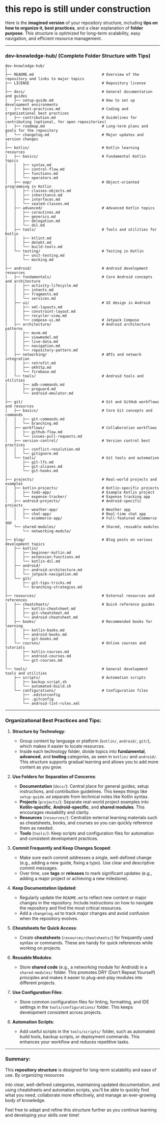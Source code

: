 # this repo is still under construction

Here is the **imagined version** of your repository structure, including **tips on how to organize it, best practices**, and a clear explanation of **folder purpose**. This structure is optimized for long-term scalability, easy navigation, and efficient resource management.

---

### **dev-knowledge-hub/** (Complete Folder Structure with Tips)

```
dev-knowledge-hub/
│
├── README.md                               # Overview of the repository and links to major topics
├── LICENSE                                 # Repository license
│
├── docs/                                   # General documentation and guides
│   ├── setup-guide.md                      # How to set up development environments
│   ├── best-practices.md                   # Coding and organizational best practices
│   ├── contribution.md                     # Guidelines for contributing (optional, for open repositories)
│   ├── roadmap.md                          # Long-term plans and goals for the repository
│   └── changelog.md                        # Major updates and version changes
│
├── kotlin/                                 # Kotlin learning resources
│   ├── basics/                             # Fundamental Kotlin topics
│   │   ├── syntax.md
│   │   ├── control-flow.md
│   │   ├── functions.md
│   │   └── operators.md
│   ├── oop/                                # Object-oriented programming in Kotlin
│   │   ├── classes-objects.md
│   │   ├── inheritance.md
│   │   ├── interfaces.md
│   │   └── sealed-classes.md
│   ├── advanced/                           # Advanced Kotlin topics
│   │   ├── coroutines.md
│   │   ├── generics.md
│   │   ├── delegation.md
│   │   └── dsl.md
│   ├── tools/                              # Tools and utilities for Kotlin
│   │   ├── ktlint.md
│   │   ├── detekt.md
│   │   └── build-tools.md
│   └── testing/                            # Testing in Kotlin
│       ├── unit-testing.md
│       └── mocking.md
│
├── android/                                # Android development resources
│   ├── fundamentals/                       # Core Android concepts and architecture
│   │   ├── activity-lifecycle.md
│   │   ├── intents.md
│   │   ├── fragments.md
│   │   └── services.md
│   ├── ui/                                 # UI design in Android
│   │   ├── xml-layouts.md
│   │   ├── constraint-layout.md
│   │   ├── recycler-view.md
│   │   └── compose-ui.md                   # Jetpack Compose
│   ├── architecture/                       # Android architecture patterns
│   │   ├── mvvm.md
│   │   ├── viewmodel.md
│   │   ├── live-data.md
│   │   ├── navigation.md
│   │   └── repository-pattern.md
│   ├── networking/                         # APIs and network integration
│   │   ├── retrofit.md
│   │   ├── okhttp.md
│   │   └── firebase.md
│   └── tools/                              # Android tools and utilities
│       ├── adb-commands.md
│       ├── proguard.md
│       └── android-emulator.md
│
├── git/                                    # Git and GitHub workflows and resources
│   ├── basics/                             # Core Git concepts and commands
│   │   ├── git-commands.md
│   │   └── branching.md
│   ├── workflows/                          # Collaboration workflows
│   │   ├── github-flow.md
│   │   └── issues-pull-requests.md
│   ├── version-control/                    # Version control best practices
│   │   ├── conflict-resolution.md
│   │   └── gitignore.md
│   └── tools/                              # Git tools and automation
│       ├── git-lfs.md
│       ├── git-aliases.md
│       └── git-hooks.md
│
├── projects/                               # Real-world projects and examples
│   ├── kotlin-projects/                    # Kotlin-specific projects
│   │   ├── todo-app/                       # Example Kotlin project
│   │   └── expense-tracker/                # Expense tracking app
│   ├── android-projects/                   # Android-specific projects
│   │   ├── weather-app/                    # Weather app
│   │   ├── chat-app/                       # Real-time chat app
│   │   └── ecommerce-app/                  # Full-featured eCommerce app
│   └── shared-modules/                     # Shared, reusable modules
│       └── networking-module/
│
├── blog/                                   # Blog posts on various development topics
│   ├── kotlin/
│   │   ├── beginner-kotlin.md
│   │   ├── extension-functions.md
│   │   └── kotlin-dsl.md
│   ├── android/
│   │   ├── android-architecture.md
│   │   └── jetpack-navigation.md
│   └── git/
│       ├── git-tips-tricks.md
│       └── branching-strategies.md
│
├── resources/                              # External resources and references
│   ├── cheatsheets/                        # Quick reference guides
│   │   ├── kotlin-cheatsheet.md
│   │   ├── git-cheatsheet.md
│   │   └── android-cheatsheet.md
│   ├── books/                              # Recommended books for learning
│   │   ├── kotlin-books.md
│   │   ├── android-books.md
│   │   └── git-books.md
│   └── courses/                            # Online courses and tutorials
│       ├── kotlin-courses.md
│       ├── android-courses.md
│       └── git-courses.md
│
└── tools/                                  # General development tools and utilities
    ├── scripts/                            # Automation scripts
    │   ├── backup-script.sh
    │   └── automated-build.sh
    └── configurations/                     # Configuration files
        ├── .editorconfig
        ├── .gitconfig
        └── android-lint-rules.xml
```

---

### **Organizational Best Practices and Tips**:

1. **Structure by Technology**: 
   - Group content by language or platform (`kotlin/`, `android/`, `git/`), which makes it easier to locate resources.
   - Inside each technology folder, divide topics into **fundamental**, **advanced**, and **tooling** categories, as seen in `kotlin/` and `android/`. This structure supports gradual learning and allows you to add more content as you grow.

2. **Use Folders for Separation of Concerns**:
   - **Documentation** (`docs/`): Central place for general guides, setup instructions, and contribution guidelines. This keeps things like `setup-guide.md` separate from technical notes like Kotlin syntax.
   - **Projects** (`projects/`): Separate real-world project examples into **Kotlin-specific**, **Android-specific**, and **shared modules**. This encourages reusability and clarity.
   - **Resources** (`resources/`): Centralize external learning materials such as cheatsheets, books, and courses so you can quickly reference them as needed.
   - **Tools** (`tools/`): Keep scripts and configuration files for automation and consistent development practices.

3. **Commit Frequently and Keep Changes Scoped**:
   - Make sure each commit addresses a single, well-defined change (e.g., adding a new guide, fixing a typo). Use clear and descriptive commit messages.
   - Over time, use **tags** or **releases** to mark significant updates (e.g., adding a major project or achieving a new milestone).

4. **Keep Documentation Updated**:
   - Regularly update the `README.md` to reflect new content or major changes in the repository. Include instructions on how to navigate the repository and find the most critical resources.
   - Add a `changelog.md` to track major changes and avoid confusion when the repository evolves.

5. **Cheatsheets for Quick Access**:
   - Create **cheatsheets** (`resources/cheatsheets/`) for frequently used syntax or commands. These are handy for quick references while working on projects.

6. **Reusable Modules**:
   - Store **shared code** (e.g., a networking module for Android) in a `shared-modules/` folder. This promotes DRY (Don’t Repeat Yourself) principles and makes it easier to plug-and-play modules into different projects.

7. **Use Configuration Files**:
   - Store common configuration files for linting, formatting, and IDE settings in the `tools/configurations/` folder. This keeps development consistent across projects.

8. **Automation Scripts**:
   - Add useful scripts in the `tools/scripts/` folder, such as automated build tools, backup scripts, or deployment commands. This enhances your workflow and reduces repetitive tasks.

---

### **Summary**:

This **repository structure** is designed for long-term scalability and ease of use. By organizing resources

 into clear, well-defined categories, maintaining updated documentation, and using cheatsheets and automation scripts, you’ll be able to quickly find what you need, collaborate more effectively, and manage an ever-growing body of knowledge.

Feel free to adapt and refine this structure further as you continue learning and developing your skills over time!
